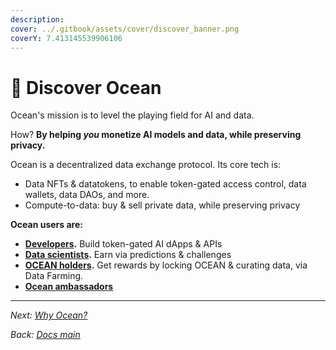 ```yaml
---
description: 
cover: ../.gitbook/assets/cover/discover_banner.png
coverY: 7.413145539906106
---
```


# 🌊 Discover Ocean

Ocean's mission is to level the playing field for AI and data.

How? **By helping _you_ monetize AI models and data, while preserving privacy.**

Ocean is a decentralized data exchange protocol. Its core tech is:
- Data NFTs & datatokens, to enable token-gated access control, data wallets, data DAOs, and more.
- Compute-to-data: buy & sell private data, while preserving privacy

**Ocean users are:**
- **[Developers](../developers/README.md).** Build token-gated AI dApps & APIs
- **[Data scientists](../data-scientists/README.md).** Earn via predictions & challenges
- **[OCEAN holders](../data-farming/README.md).** Get rewards by locking OCEAN & curating data, via Data Farming.
- **[Ocean ambassadors](https://oceanprotocol.com/explore/community)** 

----

_Next: [Why Ocean?](why-ocean.md)_

_Back: [Docs main](../README.md)_

